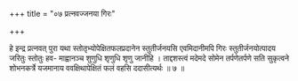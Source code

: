 +++
title = "०७ प्रत्नवज्जनया गिरः"

+++

हे इन्द्र प्रत्नवत् पुरा यथा स्तोतृभ्योपेक्षितफलप्रदानेन स्तुतीर्जनयसि एवमिदानीमपि गिरः स्तुतीर्जनयोत्पादय जरितुः स्तोतुः हव- माह्वानञ्च शुणुधि शृणुधि शृणु जानीहि । ताद्दशस्त्वं मदेमदे सोमेन तर्पणेतर्पणे सति सुकृत्वने शोभनकर्त्रे यजमानाय ववक्षिथापेक्षितं फलं वहसि ददासीत्यर्थः ॥ ७ ॥